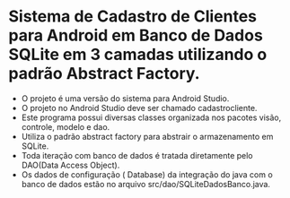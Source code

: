 # Sistema de Cadastro de Clientes para Android em Banco de Dados SQLite em 3 camadas utilizando o padrão Abstract Factory.
 - O projeto é uma versão do sistema para Android Studio.<br> 
 - O projeto no Android Studio deve ser chamado cadastrocliente.<br>
 - Este programa possui diversas classes organizada nos pacotes visão, controle, modelo e dao.<br>
 - Utiliza o padrão abstract factory para abstrair o armazenamento em SQLite.
 - Toda iteração com banco de dados é tratada diretamente pelo DAO(Data Access Object).<br>
 - Os dados de configuração ( Database) da integração do java com o banco de dados estão no arquivo src/dao/SQLiteDadosBanco.java.<br>

